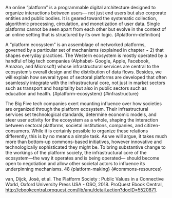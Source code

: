 
An online “platform” is a programmable digital architecture designed to organize interactions between users— not just end users but also corporate entities and public bodies. It is geared toward the systematic collection, algorithmic processing, circulation, and monetization of user data. Single platforms cannot be seen apart from each other but evolve in the context of an online setting that is structured by its own logic. {#platform-definition}

A “platform ecosystem” is an assemblage of networked platforms, governed by a particular set of mechanisms (explained in chapter ¬ 2) that shapes everyday practices. The Western ecosystem is mostly operated by a handful of big tech companies (Alphabet- Google, Apple, Facebook, Amazon, and Microsoft) whose infrastructural services are central to the ecosystem’s overall design and the distribution of data flows. Besides, we will explain how several types of sectoral platforms are developed that often seamlessly integrate with the infrastructural core, not just in market sectors such as transport and hospitality but also in public sectors such as education and health. {#platform-ecosystem} {#infrastructure}

The Big Five tech companies exert mounting influence over how societies are organized through the platform ecosystem. Their infrastructural services set technological standards, determine economic models, and steer user activity for the ecosystem as a whole, shaping the interaction between sectoral platforms, societal institutions, companies, and citizen-​ consumers. While it is certainly possible to organize these relations differently, this is by no means a simple task. As we will argue, it takes much more than bottom-​up commons-​based initiatives, however innovative and technologically sophisticated they might be. To bring substantive change to the workings of the platform society, the infrastructural core of the ecosystem—​the way it operates and is being operated—​ should become open to negotiation and allow other societal actors to influence its underpinning mechanisms. 48 {platform-making} {#commons-resources}

van, Dijck, José, et al. The Platform Society : Public Values in a Connective World, Oxford University Press USA - OSO, 2018. ProQuest Ebook Central, http://ebookcentral.proquest.com/lib/anu/detail.action?docID=5520871.
